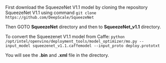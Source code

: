First download the SqueezeNet V1.1 model by cloning the repository SqueezeNet V1.1 using command
`git clone https://github.com/DeepScale/SqueezeNet`

Then GOTO **SqueezeNet** directory and then to **SqueezeNet_v1.1** directory.

To convert the Squeezenet V1.1 model from Caffe:
`python /opt/intel/openvino/deployment_tools/model_optimizer/mo.py --input_model squeezenet_v1.1.caffemodel --input_proto deploy.prototxt
`

You will see the **.bin** and **.xml** file in the directory.
